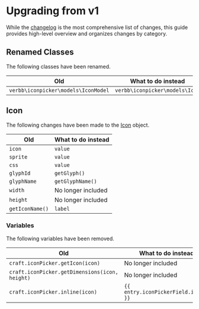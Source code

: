 # Upgrading from v1
While the [changelog](https://github.com/verbb/icon-picker/blob/craft-4/CHANGELOG.md) is the most comprehensive list of changes, this guide provides high-level overview and organizes changes by category.

## Renamed Classes
The following classes have been renamed.

Old | What to do instead
--- | ---
| `verbb\iconpicker\models\IconModel` | `verbb\iconpicker\models\Icon`


## Icon
The following changes have been made to the [Icon](docs:developers/icon) object.

Old | What to do instead
--- | ---
| `icon` | `value`
| `sprite` | `value`
| `css` | `value`
| `glyphId` | `getGlyph()`
| `glyphName` | `getGlyphName()`
| `width` | No longer included
| `height` | No longer included
| `getIconName()` | `label`


### Variables
The following variables have been removed.

Old | What to do instead
--- | ---
| `craft.iconPicker.getIcon(icon)` | No longer included
| `craft.iconPicker.getDimensions(icon, height)` | No longer included
| `craft.iconPicker.inline(icon)` | `{{ entry.iconPickerField.inline }}`
